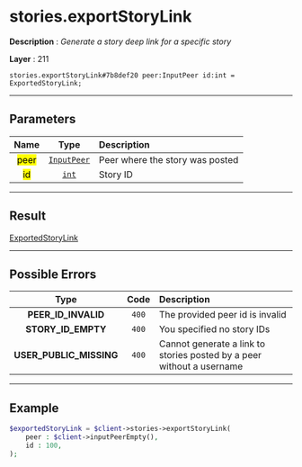 # stories.exportStoryLink

**Description** : *Generate a story deep link for a specific story*

**Layer** : 211

```tl
stories.exportStoryLink#7b8def20 peer:InputPeer id:int = ExportedStoryLink;
```

---

## Parameters

| Name | Type | Description |
| :---: | :---: | :--- |
| <mark>peer</mark> | [`InputPeer`](type/InputPeer) | Peer where the story was posted |
| <mark>id</mark> | [`int`](type/int) | Story ID |

---

## Result

[ExportedStoryLink](type/ExportedStoryLink)

---

## Possible Errors

| Type | Code | Description |
| :---: | :---: | :--- |
| **PEER_ID_INVALID** | `400` | The provided peer id is invalid |
| **STORY_ID_EMPTY** | `400` | You specified no story IDs |
| **USER_PUBLIC_MISSING** | `400` | Cannot generate a link to stories posted by a peer without a username |

---

## Example

```php
$exportedStoryLink = $client->stories->exportStoryLink(
	peer : $client->inputPeerEmpty(),
	id : 100,
);
```